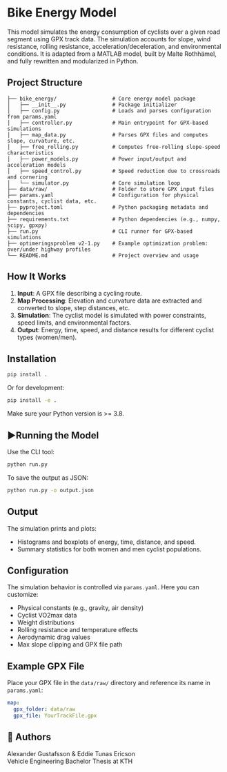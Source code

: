 # Bike Energy Model

This model simulates the energy consumption of cyclists over a given road segment using GPX track data. The simulation accounts for slope, wind resistance, rolling resistance, acceleration/deceleration, and environmental conditions. It is adapted from a MATLAB model, built by Malte Rothhämel, and fully rewritten and modularized in Python.

## Project Structure

```
├── bike_energy/                  # Core energy model package
│   ├── __init__.py               # Package initializer
│   ├── config.py                 # Loads and parses configuration from params.yaml
│   ├── controller.py             # Main entrypoint for GPX-based simulations
│   ├── map_data.py               # Parses GPX files and computes slope, curvature, etc.
│   ├── free_rolling.py           # Computes free-rolling slope-speed characteristics
│   ├── power_models.py           # Power input/output and acceleration models
│   ├── speed_control.py          # Speed reduction due to crossroads and cornering
│   └── simulator.py              # Core simulation loop
├── data/raw/                     # Folder to store GPX input files
├── params.yaml                   # Configuration for physical constants, cyclist data, etc.
├── pyproject.toml                # Python packaging metadata and dependencies
├── requirements.txt              # Python dependencies (e.g., numpy, scipy, gpxpy)
├── run.py                        # CLI runner for GPX-based simulations
├── optimeringsproblem v2-1.py    # Example optimization problem: over/under highway profiles
└── README.md                     # Project overview and usage
```

## How It Works

1. **Input**: A GPX file describing a cycling route.
2. **Map Processing**: Elevation and curvature data are extracted and converted to slope, step distances, etc.
3. **Simulation**: The cyclist model is simulated with power constraints, speed limits, and environmental factors.
4. **Output**: Energy, time, speed, and distance results for different cyclist types (women/men).

## Installation

```bash
pip install .
```

Or for development:

```bash
pip install -e .
```

Make sure your Python version is >= 3.8.

## ▶Running the Model

Use the CLI tool:

```bash
python run.py
```

To save the output as JSON:

```bash
python run.py -o output.json
```

## Output

The simulation prints and plots:
- Histograms and boxplots of energy, time, distance, and speed.
- Summary statistics for both women and men cyclist populations.

## Configuration

The simulation behavior is controlled via `params.yaml`. Here you can customize:
- Physical constants (e.g., gravity, air density)
- Cyclist VO2max data
- Weight distributions
- Rolling resistance and temperature effects
- Aerodynamic drag values
- Max slope clipping and GPX file path

## Example GPX File

Place your GPX file in the `data/raw/` directory and reference its name in `params.yaml`:
```yaml
map:
  gpx_folder: data/raw
  gpx_file: YourTrackFile.gpx
```

## 👥 Authors

Alexander Gustafsson & Eddie Tunas Ericson  
Vehicle Engineering Bachelor Thesis at KTH
